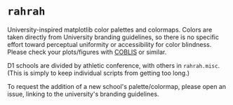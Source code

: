 # `rahrah`
University-inspired matplotlib color palettes and colormaps. Colors are taken directly from University branding guidelines, so there is no specific effort toward perceptual uniformity or accessibility for color blindness. Please check your plots/figures with [COBLIS](https://www.color-blindness.com/coblis-color-blindness-simulator/) or similar.

D1 schools are divided by athletic conference, with others in `rahrah.misc`. (This is simply to keep individual scripts from getting too long.)

To request the addition of a new school's palette/colormap, please open an issue, linking to the university's branding guidelines.
